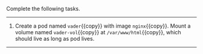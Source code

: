 Complete the following tasks.

---

1. Create a pod named `vader`{{copy}} with image `nginx`{{copy}}. Mount a volume named `vader-vol`{{copy}} at `/var/www/html`{{copy}}, which should live as long as pod lives. 

---
<br/>
<br/>
